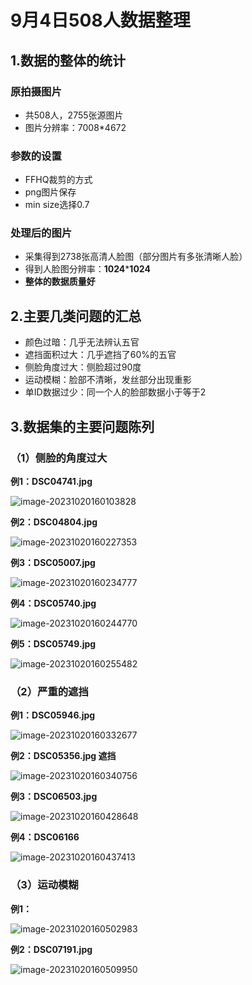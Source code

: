 # 9月4日508人数据整理

## 1.数据的整体的统计

### 原拍摄图片

+ 共508人，2755张源图片
+ 图片分辨率：7008*4672

### 参数的设置

+ FFHQ裁剪的方式
+ png图片保存
+ min size选择0.7

### 处理后的图片

+ 采集得到2738张高清人脸图（部分图片有多张清晰人脸）
+ 得到人脸图分辨率：**1024*****1024**
+ **整体的数据质量好**

## 2.主要几类问题的汇总

- 颜色过暗：几乎无法辨认五官
- 遮挡面积过大：几乎遮挡了60%的五官
- 侧脸角度过大：侧脸超过90度
- 运动模糊：脸部不清晰，发丝部分出现重影
- 单ID数据过少：同一个人的脸部数据小于等于2

## 3.数据集的主要问题陈列

### （1）侧脸的角度过大

**例1：DSC04741.jpg**

![image-20231020160103828](images/image-20231020160103828.png)

**例2：DSC04804.jpg**

![image-20231020160227353](images/image-20231020160227353.png)

**例3：DSC05007.jpg**

![image-20231020160234777](images/image-20231020160234777.png)

**例4：DSC05740.jpg**

![image-20231020160244770](images/image-20231020160244770.png)

**例5：DSC05749.jpg**

![image-20231020160255482](images/image-20231020160255482.png)

### （2）严重的遮挡

**例1：DSC05946.jpg**

![image-20231020160332677](images/image-20231020160332677.png)

**例2：DSC05356.jpg 遮挡**

![image-20231020160340756](images/image-20231020160340756.png)

**例3：DSC06503.jpg**

![image-20231020160428648](images/image-20231020160428648.png)

**例4：DSC06166**

![image-20231020160437413](images/image-20231020160437413.png)

### （3）运动模糊

**例1：**

![image-20231020160502983](images/image-20231020160502983.png)

**例2：DSC07191.jpg**

![image-20231020160509950](images/image-20231020160509950.png)



